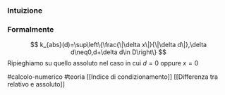 ### Intuizione



### Formalmente
$$
k_{abs}(d)=\sup\left\{\frac{\|\delta x\|}{\|\delta d\|},\delta d\neq0,d+\delta d\in D\right\}
$$
Ripieghiamo su quello assoluto nel caso in cui $d=0$  oppure $x=0$ 

#calcolo-numerico #teoria 
[[Indice di condizionamento]] [[Differenza tra relativo e assoluto]]
